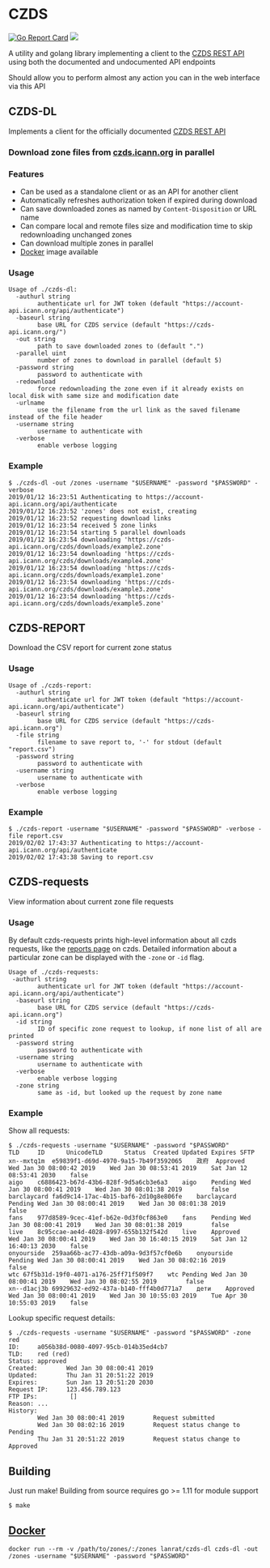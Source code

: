 # CZDS

[![Go Report Card](https://goreportcard.com/badge/github.com/lanrat/czds)](https://goreportcard.com/report/lanrat/czds)
[![](https://godoc.org/github.com/lanrat/czds?status.svg)](https://godoc.org/github.com/lanrat/czds)

A utility and golang library implementing a client to the [CZDS REST API](https://github.com/icann/czds-api-client-java/blob/master/docs/ICANN_CZDS_api.pdf)
using both the documented and undocumented API endpoints

Should allow you to perform almost any action you can in the web interface via this API

## CZDS-DL

Implements a client for the officially documented [CZDS REST API](https://github.com/icann/czds-api-client-java/blob/master/docs/ICANN_CZDS_api.pdf)

### Download zone files from [czds.icann.org](https://czds.icann.org) in parallel

### Features

 * Can be used as a standalone client or as an API for another client
 * Automatically refreshes authorization token if expired during download
 * Can save downloaded zones as named by `Content-Disposition` or URL name
 * Can compare local and remote files size and modification time to skip redownloading unchanged zones
 * Can download multiple zones in parallel
 * [Docker](#docker) image available

### Usage
```
Usage of ./czds-dl:
  -authurl string
        authenticate url for JWT token (default "https://account-api.icann.org/api/authenticate")
  -baseurl string
        base URL for CZDS service (default "https://czds-api.icann.org/")
  -out string
        path to save downloaded zones to (default ".")
  -parallel uint
        number of zones to download in parallel (default 5)
  -password string
        password to authenticate with
  -redownload
        force redownloading the zone even if it already exists on local disk with same size and modification date
  -urlname
        use the filename from the url link as the saved filename instead of the file header
  -username string
        username to authenticate with
  -verbose
        enable verbose logging
```

### Example
```
$ ./czds-dl -out /zones -username "$USERNAME" -password "$PASSWORD" -verbose
2019/01/12 16:23:51 Authenticating to https://account-api.icann.org/api/authenticate
2019/01/12 16:23:52 'zones' does not exist, creating
2019/01/12 16:23:52 requesting download links
2019/01/12 16:23:54 received 5 zone links
2019/01/12 16:23:54 starting 5 parallel downloads
2019/01/12 16:23:54 downloading 'https://czds-api.icann.org/czds/downloads/example2.zone'
2019/01/12 16:23:54 downloading 'https://czds-api.icann.org/czds/downloads/example4.zone'
2019/01/12 16:23:54 downloading 'https://czds-api.icann.org/czds/downloads/example1.zone'
2019/01/12 16:23:54 downloading 'https://czds-api.icann.org/czds/downloads/example3.zone'
2019/01/12 16:23:54 downloading 'https://czds-api.icann.org/czds/downloads/example5.zone'
```

## CZDS-REPORT

Download the CSV report for current zone status

### Usage
```
Usage of ./czds-report:
  -authurl string
        authenticate url for JWT token (default "https://account-api.icann.org/api/authenticate")
  -baseurl string
        base URL for CZDS service (default "https://czds-api.icann.org")
  -file string
        filename to save report to, '-' for stdout (default "report.csv")
  -password string
        password to authenticate with
  -username string
        username to authenticate with
  -verbose
        enable verbose logging
```

### Example
```
$ ./czds-report -username "$USERNAME" -password "$PASSWORD" -verbose -file report.csv
2019/02/02 17:43:37 Authenticating to https://account-api.icann.org/api/authenticate
2019/02/02 17:43:38 Saving to report.csv
```

## CZDS-requests

View information about current zone file requests

### Usage

By default czds-requests prints high-level information about all czds requests, like the [reports page](https://czds.icann.org/zone-requests/all) on czds.
Detailed information about a particular zone can be displayed with the `-zone` or `-id` flag.

```
Usage of ./czds-requests:
 -authurl string
        authenticate url for JWT token (default "https://account-api.icann.org/api/authenticate")
  -baseurl string
        base URL for CZDS service (default "https://czds-api.icann.org")
  -id string
        ID of specific zone request to lookup, if none list of all are printed
  -password string
        password to authenticate with
  -username string
        username to authenticate with
  -verbose
        enable verbose logging
  -zone string
        same as -id, but looked up the request by zone name
```

### Example

Show all requests: 
```
$ ./czds-requests -username "$USERNAME" -password "$PASSWORD" 
TLD     ID      UnicodeTLD      Status  Created Updated Expires SFTP
xn--mxtq1m	e59839f1-d69d-4970-9a15-7b49f3592065	政府	Approved	Wed Jan 30 08:00:42 2019	Wed Jan 30 08:53:41 2019	Sat Jan 12 08:53:41 2030	false
aigo	c6886423-b67d-43b6-828f-9d5a6cb3e6a3	aigo	Pending	Wed Jan 30 08:00:41 2019	Wed Jan 30 08:01:38 2019		false
barclaycard	fa6d9c14-17ac-4b15-baf6-2d10g8e806fe	barclaycard	Pending	Wed Jan 30 08:00:41 2019	Wed Jan 30 08:01:38 2019		false
fans	977d8589-9cec-41ef-b62e-0d3f0cf863e0	fans	Pending	Wed Jan 30 08:00:41 2019	Wed Jan 30 08:01:38 2019		false
live	8c95ccae-ae4d-4028-8997-655b132f542d	live	Approved	Wed Jan 30 08:00:41 2019	Wed Jan 30 16:40:15 2019	Sat Jan 12 16:40:13 2030	false
onyourside	259aa66b-ac77-43db-a09a-9d3f57cf0e6b	onyourside	Pending	Wed Jan 30 08:00:41 2019	Wed Jan 30 08:02:16 2019		false
wtc	67f5b31d-19f0-4071-a176-25ff71f509f7	wtc	Pending	Wed Jan 30 08:00:41 2019	Wed Jan 30 08:02:55 2019		false
xn--d1acj3b	69929632-ed92-437a-b140-fff4b0d771a7	дети	Approved	Wed Jan 30 08:00:41 2019	Wed Jan 30 10:55:03 2019	Tue Apr 30 10:55:03 2019	false
```

Lookup specific request details: 
```
$ ./czds-requests -username "$USERNAME" -password "$PASSWORD" -zone red
ID:     a056b38d-0080-4097-95cb-014b35ed4cb7
TLD:    red (red)
Status: approved
Created:        Wed Jan 30 08:00:41 2019
Updated:        Thu Jan 31 20:51:22 2019
Expires:        Sun Jan 13 20:51:20 2030
Request IP:     123.456.789.123
FTP IPs:         []
Reason: ...
History:
        Wed Jan 30 08:00:41 2019        Request submitted
        Wed Jan 30 08:02:16 2019        Request status change to Pending
        Thu Jan 31 20:51:22 2019        Request status change to Approved
```

## Building

Just run make!
Building from source requires go >= 1.11 for module support

```
$ make
```

## [Docker](https://hub.docker.com/r/lanrat/czds-dl/)

```
docker run --rm -v /path/to/zones/:/zones lanrat/czds-dl czds-dl -out /zones -username "$USERNAME" -password "$PASSWORD"
```
